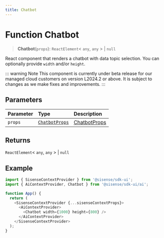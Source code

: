 ```yaml
---
title: Chatbot
---
```


# Function Chatbot <Badge type="beta" text="Beta" />

> **Chatbot**(`props`): `ReactElement`\< `any`, `any` \> \| `null`

React component that renders a chatbot with data topic selection. You can optionally provide `width` and/or `height`.

::: warning Note
This component is currently under beta release for our managed cloud customers on version L2024.2 or above. It is subject to changes as we make fixes and improvements.
:::

## Parameters

| Parameter | Type | Description |
| :------ | :------ | :------ |
| `props` | [`ChatbotProps`](../interfaces/interface.ChatbotProps.md) | [ChatbotProps](../interfaces/interface.ChatbotProps.md) |

## Returns

`ReactElement`\< `any`, `any` \> \| `null`

## Example

```ts
import { SisenseContextProvider } from '@sisense/sdk-ui';
import { AiContextProvider, Chatbot } from '@sisense/sdk-ui/ai';

function App() {
  return (
    <SisenseContextProvider {...sisenseContextProps}>
      <AiContextProvider>
        <Chatbot width={1000} height={800} />
      </AiContextProvider>
    </SisenseContextProvider>
  );
}
```
